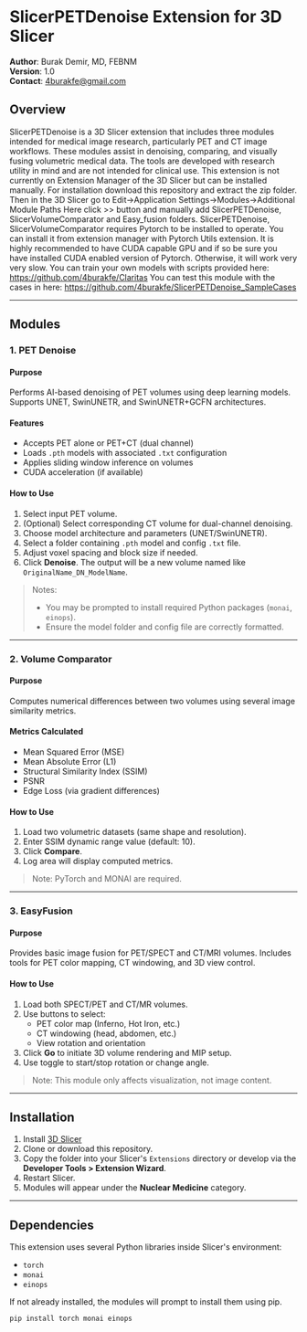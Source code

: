 # SlicerPETDenoise Extension for 3D Slicer

**Author**: Burak Demir, MD, FEBNM  
**Version**: 1.0  
**Contact**: 4burakfe@gmail.com

## Overview

SlicerPETDenoise is a 3D Slicer extension that includes three modules intended for medical image research, particularly PET and CT image workflows. These modules assist in denoising, comparing, and visually fusing volumetric medical data. The tools are developed with research utility in mind and are not intended for clinical use.
This extension is not currently on Extension Manager of the 3D Slicer but can be installed manually.
For installation download this repository and extract the zip folder. 
Then in the 3D Slicer go to Edit->Application Settings->Modules->Additional Module Paths
Here click >> button and manually add SlicerPETDenoise, SlicerVolumeComparator and Easy_fusion folders.
SlicerPETDenoise, SlicerVolumeComparator requires Pytorch to be installed to operate. You can install it from extension manager with Pytorch Utils extension.
It is highly recommended to have CUDA capable GPU and if so be sure you have installed CUDA enabled version of Pytorch. Otherwise, it will work very very slow.
You can train your own models with scripts provided here: https://github.com/4burakfe/Claritas
You can test this module with the cases in here: https://github.com/4burakfe/SlicerPETDenoise_SampleCases

---

## Modules

### 1. PET Denoise

#### Purpose
Performs AI-based denoising of PET volumes using deep learning models. Supports UNET, SwinUNETR, and SwinUNETR+GCFN architectures.

#### Features
- Accepts PET alone or PET+CT (dual channel)
- Loads `.pth` models with associated `.txt` configuration
- Applies sliding window inference on volumes
- CUDA acceleration (if available)

#### How to Use
1. Select input PET volume.
2. (Optional) Select corresponding CT volume for dual-channel denoising.
3. Choose model architecture and parameters (UNET/SwinUNETR).
4. Select a folder containing `.pth` model and config `.txt` file.
5. Adjust voxel spacing and block size if needed.
6. Click **Denoise**. The output will be a new volume named like `OriginalName_DN_ModelName`.

> Notes:
> - You may be prompted to install required Python packages (`monai`, `einops`).
> - Ensure the model folder and config file are correctly formatted.

---

### 2. Volume Comparator

#### Purpose
Computes numerical differences between two volumes using several image similarity metrics.

#### Metrics Calculated
- Mean Squared Error (MSE)
- Mean Absolute Error (L1)
- Structural Similarity Index (SSIM)
- PSNR
- Edge Loss (via gradient differences)

#### How to Use
1. Load two volumetric datasets (same shape and resolution).
2. Enter SSIM dynamic range value (default: 10).
3. Click **Compare**.
4. Log area will display computed metrics.

> Note: PyTorch and MONAI are required.

---

### 3. EasyFusion

#### Purpose
Provides basic image fusion for PET/SPECT and CT/MRI volumes. Includes tools for PET color mapping, CT windowing, and 3D view control.

#### How to Use
1. Load both SPECT/PET and CT/MR volumes.
2. Use buttons to select:
   - PET color map (Inferno, Hot Iron, etc.)
   - CT windowing (head, abdomen, etc.)
   - View rotation and orientation
3. Click **Go** to initiate 3D volume rendering and MIP setup.
4. Use toggle to start/stop rotation or change angle.

> Note: This module only affects visualization, not image content.

---

## Installation

1. Install [3D Slicer](https://www.slicer.org/)
2. Clone or download this repository.
3. Copy the folder into your Slicer's `Extensions` directory or develop via the **Developer Tools > Extension Wizard**.
4. Restart Slicer.
5. Modules will appear under the **Nuclear Medicine** category.

---

## Dependencies

This extension uses several Python libraries inside Slicer's environment:
- `torch`
- `monai`
- `einops`

If not already installed, the modules will prompt to install them using pip.

```bash
pip install torch monai einops
